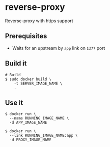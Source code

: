 # reverse-proxy

Reverse-proxy with https support

## Prerequisites
- Waits for an upstream by `app` link on `1377` port

## Build it
```
# Build
$ sudo docker build \
    -t SERVER_IMAGE_NAME \
    .
```

## Use it
```
$ docker run \
  --name RUNNING_IMAGE_NAME \
  -d APP_IMAGE_NAME

$ docker run \
  --link RUNNING_IMAGE_NAME:app \
  -d PROXY_IMAGE_NAME
```
